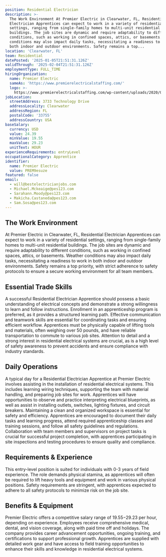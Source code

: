 ```yaml
---
position: Residential Electrician
description: >-
  The Work Environment At Premier Electric in Clearwater, FL, Residential
  Electrician Apprentices can expect to work in a variety of residential
  settings, ranging from single-family homes to multi-unit residential
  buildings. The job sites are dynamic and require adaptability to different
  conditions, such as working in confined spaces, attics, or basements. Weather
  conditions may also impact daily tasks, necessitating a readiness to work in
  both indoor and outdoor environments. Safety remains a top...
location: 'Clearwater, FL'
team: Residential
datePosted: '2025-01-05T21:51:31.126Z'
validThrough: '2025-02-04T21:51:31.126Z'
employmentType: FULL_TIME
hiringOrganization:
  name: Premier Electric
  sameAs: 'https://www.premierelectricalstaffing.com/'
  logo: >-
    https://www.premierelectricalstaffing.com/wp-content/uploads/2020/05/Premier-Electrical-Staffing-logo.png
jobLocation:
  streetAddress: 3733 Technology Drive
  addressLocality: Clearwater
  addressRegion: FL
  postalCode: '33755'
  addressCountry: USA
baseSalary:
  currency: USD
  value: 24.39
  minValue: 19.55
  maxValue: 29.23
  unitText: HOUR
experienceRequirements: entryLevel
occupationalCategory: Apprentice
identifier:
  name: Premier Electric
  value: PREM9esuze
featured: false
email:
  - will@bestelectricianjobs.com
  - Michael.Mckeaige@pes123.com
  - Sarahann.Moody@pes123.com
  - Makicha.Castaneda@pes123.com
  - Sam.Sosa@pes123.com
---
```




## The Work Environment

At Premier Electric in Clearwater, FL, Residential Electrician Apprentices can expect to work in a variety of residential settings, ranging from single-family homes to multi-unit residential buildings. The job sites are dynamic and require adaptability to different conditions, such as working in confined spaces, attics, or basements. Weather conditions may also impact daily tasks, necessitating a readiness to work in both indoor and outdoor environments. Safety remains a top priority, with strict adherence to safety protocols to ensure a secure working environment for all team members.

## Essential Trade Skills

A successful Residential Electrician Apprentice should possess a basic understanding of electrical concepts and demonstrate a strong willingness to learn and follow instructions. Enrollment in an apprenticeship program is preferred, as it provides a structured learning path. Effective communication and teamwork skills are essential for coordinating tasks and ensuring efficient workflow. Apprentices must be physically capable of lifting tools and materials, often weighing over 50 pounds, and have reliable transportation to commute to various job sites. Attention to detail and a strong interest in residential electrical systems are crucial, as is a high level of safety awareness to prevent accidents and ensure compliance with industry standards.

## Daily Operations

A typical day for a Residential Electrician Apprentice at Premier Electric involves assisting in the installation of residential electrical systems. This includes learning wiring techniques, supporting the team with material handling, and preparing job sites for work. Apprentices will have opportunities to observe and practice interpreting electrical blueprints, as well as assist in installing outlets, switches, lighting fixtures, and circuit breakers. Maintaining a clean and organized workspace is essential for safety and efficiency. Apprentices are encouraged to document their daily tasks and learning progress, attend required apprenticeship classes and training sessions, and follow all safety guidelines and regulations. Collaboration with team members and supervisors on project tasks is crucial for successful project completion, with apprentices participating in site inspections and testing procedures to ensure quality and compliance.

## Requirements & Experience

This entry-level position is suited for individuals with 0-3 years of field experience. The role demands physical stamina, as apprentices will often be required to lift heavy tools and equipment and work in various physical positions. Safety requirements are stringent, with apprentices expected to adhere to all safety protocols to minimize risk on the job site.

## Benefits & Equipment

Premier Electric offers a competitive salary range of $19.55-$29.23 per hour, depending on experience. Employees receive comprehensive medical, dental, and vision coverage, along with paid time off and holidays. The company provides career advancement opportunities, ongoing training, and certifications to support professional growth. Apprentices are supplied with detailed work gear and have access to field training opportunities to enhance their skills and knowledge in residential electrical systems.
